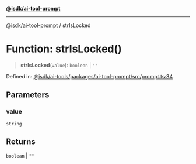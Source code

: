 [**@isdk/ai-tool-prompt**](../README.md)

***

[@isdk/ai-tool-prompt](../globals.md) / strIsLocked

# Function: strIsLocked()

> **strIsLocked**(`value`): `boolean` \| `""`

Defined in: [@isdk/ai-tools/packages/ai-tool-prompt/src/prompt.ts:34](https://github.com/isdk/ai-tool-prompt.js/blob/a2b49ef3337bf83b9b81d4bcb9555a8f6044965e/src/prompt.ts#L34)

## Parameters

### value

`string`

## Returns

`boolean` \| `""`
